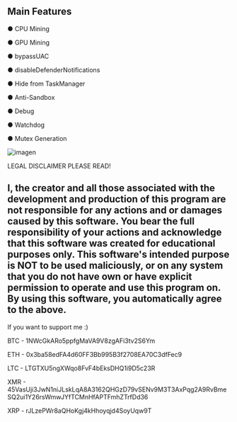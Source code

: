 Main Features
------------------------------------------------------
● CPU Mining

● GPU Mining

● bypassUAC

● disableDefenderNotifications

● Hide from TaskManager

● Anti-Sandbox

● Debug

● Watchdog

● Mutex Generation


![imagen](https://user-images.githubusercontent.com/124467338/216824842-c4d42c5a-64ce-4020-ae7f-8864078572a7.png)




LEGAL DISCLAIMER PLEASE READ!

I, the creator and all those associated with the development and production of this program 
are not responsible for any actions and or damages caused by this software. You bear the full
responsibility of your actions and acknowledge that this software was created for educational 
purposes only. This software's intended purpose is NOT to be used maliciously, or on any system
that you do not have own or have explicit permission to operate and use this program on. By using
this software, you automatically agree to the above.
--------------------------------------------------------------------------------------------------

If you want to support me :)

BTC - 1NWcGkARo5ppfgMaVA9V8zgAFi3tv2S6Ym

ETH - 0x3ba58edFA4d60FF3Bb995B3f2708EA70C3dfFec9

LTC - LTGTXU5ngXWqo8FvF4bEksDHQ1i9D5c23R

XMR - 45VasUji3JwN1niJLskLqA8A3162QHGzD79vSENv9M3T3AxPqg2A9RvBmeSQ2ui1Y26rsWmwJYfTCMnHfAPTFmhZTrfDd36

XRP - rJLzePWr8aQHoKgj4kHhoyqjd4SoyUqw9T
